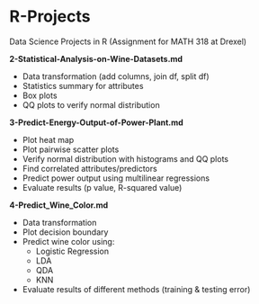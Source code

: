 # R-Projects
Data Science Projects in R (Assignment for MATH 318 at Drexel)

**2-Statistical-Analysis-on-Wine-Datasets.md**
- Data transformation (add columns, join df, split df)
- Statistics summary for attributes
- Box plots
- QQ plots to verify normal distribution

**3-Predict-Energy-Output-of-Power-Plant.md**
- Plot heat map
- Plot pairwise scatter plots
- Verify normal distribution with histograms and QQ plots
- Find correlated attributes/predictors
- Predict power output using multilinear regressions
- Evaluate results (p value, R-squared value)

**4-Predict_Wine_Color.md**
- Data transformation
- Plot decision boundary
- Predict wine color using:
  - Logistic Regression
  - LDA
  - QDA
  - KNN
- Evaluate results of different methods (training & testing error)

